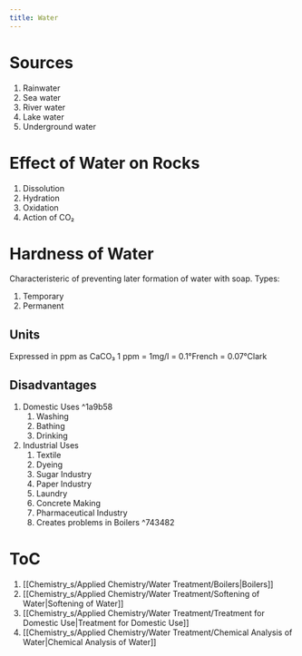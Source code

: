 ```yaml
---
title: Water
---
```

# Sources
1. Rainwater
2. Sea water
3. River water
4. Lake water
5. Underground water

# Effect of Water on Rocks
1. Dissolution
2. Hydration
3. Oxidation
4. Action of CO₂

# Hardness of Water
Characteristeric of preventing later formation of water with soap.
Types:
1. Temporary
2. Permanent
## Units
Expressed in ppm as CaCO₃
1 ppm = 1mg/l = 0.1°French = 0.07°Clark

## Disadvantages
1. Domestic Uses ^1a9b58
	1. Washing
	2. Bathing
	3. Drinking
2. Industrial Uses
	1. Textile
	2. Dyeing
	3. Sugar Industry
	4. Paper Industry
	5. Laundry
	6. Concrete Making
	7. Pharmaceutical Industry
	8. Creates problems in Boilers ^743482

# ToC
1. [[Chemistry_s/Applied Chemistry/Water Treatment/Boilers|Boilers]]
2. [[Chemistry_s/Applied Chemistry/Water Treatment/Softening of Water|Softening of Water]]
3. [[Chemistry_s/Applied Chemistry/Water Treatment/Treatment for Domestic Use|Treatment for Domestic Use]]
4. [[Chemistry_s/Applied Chemistry/Water Treatment/Chemical Analysis of Water|Chemical Analysis of Water]]